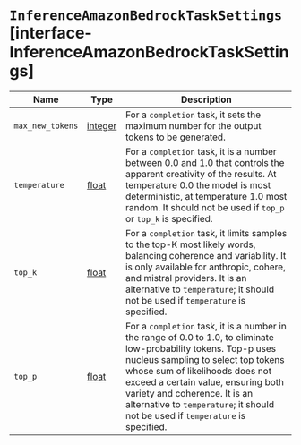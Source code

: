 # `InferenceAmazonBedrockTaskSettings` [interface-InferenceAmazonBedrockTaskSettings]

| Name | Type | Description |
| - | - | - |
| `max_new_tokens` | [integer](./integer.md) | For a `completion` task, it sets the maximum number for the output tokens to be generated. |
| `temperature` | [float](./float.md) | For a `completion` task, it is a number between 0.0 and 1.0 that controls the apparent creativity of the results. At temperature 0.0 the model is most deterministic, at temperature 1.0 most random. It should not be used if `top_p` or `top_k` is specified. |
| `top_k` | [float](./float.md) | For a `completion` task, it limits samples to the top-K most likely words, balancing coherence and variability. It is only available for anthropic, cohere, and mistral providers. It is an alternative to `temperature`; it should not be used if `temperature` is specified. |
| `top_p` | [float](./float.md) | For a `completion` task, it is a number in the range of 0.0 to 1.0, to eliminate low-probability tokens. Top-p uses nucleus sampling to select top tokens whose sum of likelihoods does not exceed a certain value, ensuring both variety and coherence. It is an alternative to `temperature`; it should not be used if `temperature` is specified. |
